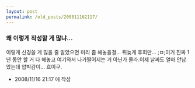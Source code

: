 ```yaml
---
layout: post
permalink: /old_posts/200811162117/
---
```


### 왜 이렇게 작성할 게 많냐...

이렇게 신경쓸 게 많을 줄 알았으면 미리 좀 해놓을걸... 뒤늦게 후회만... ;ㅁ;이거 진짜 1년 동안 할 거 다 해놓고 여기와서 나가떨어지는 거 아닌가 몰라.이제 날짜도 얼마 안남았는데 압박감이... 흐이구.



- 2008/11/16 21:17 에 작성